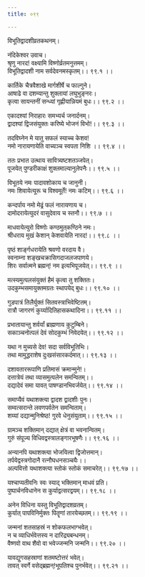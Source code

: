 ```yaml
---
title: ०९९

---
```

विभूतिद्वादशीव्रतकथनम्।  
  
नंदिकेश्वर उवाच।  
श्रृणु नारद! वक्ष्यामि विष्णोर्व्रतमनुत्तमम्।  
विभूतिद्वादशी नाम सर्वदेवनमस्कृतम्।। ९९.१ ।।  
  
कार्तिके चैत्रवैशाखे मार्गशीर्षे च फाल्गुने।  
आषाढे वा दशम्यान्तु शुक्लायां लघुभुङ्नरः।  
कृत्वा सायन्तनीं सन्ध्यां गृह्णीयान्नियमं बुधः।। ९९.२ ।।  
  
एकादश्यां निराहारः समभ्यर्च जनार्दनम्।  
द्वादश्यां द्विजसंयुक्तः करिष्ये भोजनं विभो!।। ९९.३ ।।  
  
तदविघ्नेन मे यातु सफलं स्याच्च केशव!  
नमो नारायणायेति वाच्यञ्च स्वपता निशि ।। ९९.४ ।।  
  
ततः प्रभात उत्थाय सावित्र्यष्टशतञ्जपेत्।  
पूजयेत् पुण्डरीकाक्षं शुक्लमाल्यानुलेपनैः।। ९९.५ ।।  
  
विभूतये नमः पादावशोकाय च जानुनी।  
नमः शिवायेत्यूरू च विश्वमूर्ते! नमः कटिम्।। ९९.६ ।।  
  
कन्दर्पाय नमो मेढ्रं फलं नारायणाय च।  
दामोदरायेत्युदरं वासुदेवाय च स्तनौ।। ९९.७ ।।  
  
माधवायेत्युरो विष्णोः कण्ठमुत्‌कण्ठिने नमः।  
श्रीधराय मुखं केशान् केशवायेति नारद!।। ९९.८ ।।  
  
पृष्ठं शार्ङ्गधरायेति श्रवणो वरदाय वै।  
स्वनाम्ना शङ्खचक्रासिगदाजलजपाणये।  
शिरः सर्वात्मने ब्रह्मन्! नम इत्यभिपूजयेत्।। ९९.९ ।।  
  
मत्स्यमुत्पलसंयुक्तं हैमं कृत्वा तु शक्तितः।  
उदकुम्भसमायुक्तमग्रतः स्थापयेद् बुधः।। ९९.१० ।।  
  
गुडपात्रं तिलैर्युक्तं सितवस्त्राभिवेष्टितम्।  
रात्रौ जागरणं कुर्य्यादितिहासकथादिना।। ९९.११ ।।  
  
प्रभातायान्तु शर्वर्यां ब्राह्मणाय कुटुम्बिने।  
सकाञ्चनोत्पलं देवं सोदकुम्भं निवेदयेत्।। ९९.१२ ।।  
  
यथा न मुच्यसे देव! सदा सर्वविभूतिभिः।  
तथा मामुद्धराशेष दुःखसंसारकर्दमात्।। ९९.१३ ।।  
  
दशावताररूपाणि प्रतिमासं क्रमान्मुने!।  
दत्तात्रेयं तथा व्यासमुत्पलेन समन्वितम्।।  
दद्यादेवं समा यावत्‌ पाषण्डानभिवर्जयेत्।। ९९.१४ ।।  
  
समाप्यैवं यथाशक्त्या द्वादश द्वादशीः पुनः।  
सम्वत्सरान्ते लवणपर्वतेन समन्विताम्।  
शय्यां दद्यान्मुनिश्रेष्ठ! गुरवे धेनुसंयुताम्।। ९९.१५ ।।  
  
ग्रामञ्च शक्तिमान्‌ दद्यात् क्षेत्रं वा भवनान्वितम्।  
गुरुं संपूज्य विधिवद्वस्त्रालङ्गारभूषणैः।। ९९.१६ ।।  
  
अन्यानपि यथाशक्त्या भोजयित्वा द्विजोत्तमान्।  
तर्पयेद्वस्त्रगोदानै रत्नौघधनसञ्चयैः।।  
अल्पवित्तो यथाशक्त्या स्तोकं स्तोकं समाचरेत्।। ९९.१७ ।।  
  
यश्चाप्यतीवनिः स्वः स्याद् भक्तिमान् माधवं प्रति।  
पुष्पार्चनविधानेन स कुर्याद्वत्सरद्वयम्।। ९९.१८ ।।  
  
अनेन विधिना यस्तु विभूतिद्वादशव्रतम्।  
कुर्यात् पापविनिर्मुक्तः पितॄणां तारयेच्छतम्।। ९९.१९ ।।  
  
जन्मनां शतसाहस्रं न शोकफलभाग्भवेत्।  
न च व्याधिर्भवेत्तस्य न दारिद्र्यबन्धनम्।  
वैष्णवो वाथ शैवो वा भवेज्जन्मनि जन्मनि।। ९९.२० ।।  
  
यावद्युगसहस्राणां शतमष्टोत्तरं भवेत्।  
तावत्‌ स्वर्गे वसेद्‌ब्रह्मन्!भूपतिश्च पुनर्भवेत्।। ९९.२१ ।।